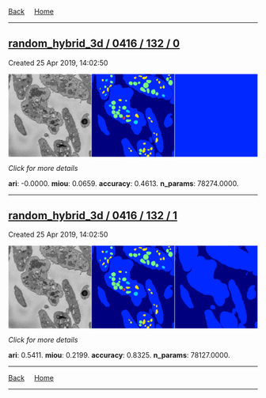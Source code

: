 
[Back](..)&nbsp;&nbsp;&nbsp;&nbsp;&nbsp;[Home](https://leapmanlab.github.io/snapshots)

---

<div class="summary"><a href="0"><h2>random_hybrid_3d / 0416 / 132 / 0</h2></a><p>Created 25 Apr 2019, 14:02:50
</p><a href="0"><img src="0/media/summary.png" align="center"></a><p>
<i>Click for more details</i>
</p></div>

**ari**: -0.0000. **miou**: 0.0659. **accuracy**: 0.4613. **n_params**: 78274.0000. 

---

<div class="summary"><a href="1"><h2>random_hybrid_3d / 0416 / 132 / 1</h2></a><p>Created 25 Apr 2019, 14:02:50
</p><a href="1"><img src="1/media/summary.png" align="center"></a><p>
<i>Click for more details</i>
</p></div>

**ari**: 0.5411. **miou**: 0.2199. **accuracy**: 0.8325. **n_params**: 78127.0000. 

---

[Back](..)&nbsp;&nbsp;&nbsp;&nbsp;&nbsp;[Home](https://leapmanlab.github.io/snapshots)

---